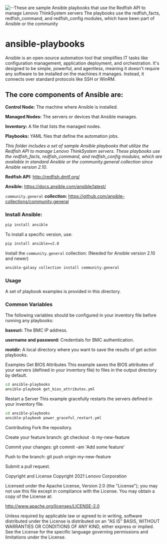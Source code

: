 ![--These are sample Ansible playbooks that use the Redfish API to manage Lenovo ThinkSystem servers  The playbooks use the redfish_facts, redfish_command, and redfish_config modules, which have been part of Ansible or the community](https://github.com/user-attachments/assets/257248b4-6905-430b-bdcf-0ea8cba271e6)


# ansible-playbooks

Ansible is an open-source automation tool that simplifies IT tasks like configuration management, application deployment, and orchestration. It's designed to be simple, powerful, and agentless, meaning it doesn't require any software to be installed on the machines it manages. Instead, it connects over standard protocols like SSH or WinRM.

## The core components of Ansible are:

**Control Node:** The machine where Ansible is installed.

**Managed Nodes:** The servers or devices that Ansible manages.

**Inventory:** A file that lists the managed nodes.

**Playbooks:** YAML files that define the automation jobs.


_This folder includes a set of sample Ansible playbooks that utilize the Redfish API to manage Lenovo ThinkSystem servers. These playbooks use the redfish_facts, redfish_command, and redfish_config modules, which are available in standard Ansible or the community.general collection since Ansible version 2.10._


**Redfish API:** http://redfish.dmtf.org/

**Ansible:** https://docs.ansible.com/ansible/latest/

`community.general` **collection:** https://github.com/ansible-collections/community.general

### Install Ansible:

```bash
pip install ansible
```

To install a specific version, use:

```bash
pip install ansible==2.8
```

Install the `community.general` collection:
(Needed for Ansible version 2.10 and newer)

```bash
ansible-galaxy collection install community.general
```

### Usage
A set of playbook examples is provided in this directory.

### Common Variables
The following variables should be configured in your inventory file before running any playbooks:

**baseuri:** The BMC IP address.

**username and password:** Credentials for BMC authentication.

**rootdir:** A local directory where you want to save the results of get action playbooks.

Examples
Get BIOS Attributes
This example saves the BIOS attributes of your servers (defined in your inventory file) to files in the output directory by default.

```bash
cd ansible-playbooks
ansible-playbook get_bios_attributes.yml
```

Restart a Server
This example gracefully restarts the servers defined in your inventory file.

```bash
cd ansible-playbooks
ansible-playbook power_graceful_restart.yml
```

Contributing
Fork the repository.

Create your feature branch: git checkout -b my-new-feature

Commit your changes: git commit -am 'Add some feature'

Push to the branch: git push origin my-new-feature

Submit a pull request.

Copyright and License
Copyright 2021 Lenovo Corporation

Licensed under the Apache License, Version 2.0 (the "License"); you may not use this file except in compliance with the License. You may obtain a copy of the License at:

http://www.apache.org/licenses/LICENSE-2.0

Unless required by applicable law or agreed to in writing, software distributed under the License is distributed on an "AS IS" BASIS, WITHOUT WARRANTIES OR CONDITIONS OF ANY KIND, either express or implied. See the License for the specific language governing permissions and limitations under the License.
